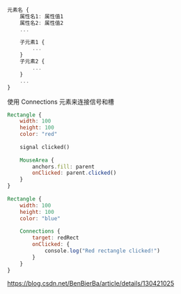 ```qml
元素名 {
    属性名1: 属性值1
    属性名2: 属性值2
    ...

    子元素1 {
        ...
    }
    子元素2 {
        ...
    }
    ...
}    
```

使用 Connections 元素来连接信号和槽
```qml
Rectangle {
    width: 100
    height: 100
    color: "red"
 
    signal clicked()
 
    MouseArea {
        anchors.fill: parent
        onClicked: parent.clicked()
    }
}
 
Rectangle {
    width: 100
    height: 100
    color: "blue"
 
    Connections {
        target: redRect
        onClicked: {
            console.log("Red rectangle clicked!")
        }
    }
}
```


https://blog.csdn.net/BenBierBa/article/details/130421025